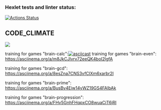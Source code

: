 ### Hexlet tests and linter status:
[![Actions Status](https://github.com/BananaCat1337/frontend-project-44/actions/workflows/hexlet-check.yml/badge.svg)](https://github.com/BananaCat1337/frontend-project-44/actions)
## CODE_CLIMATE
<a href="https://codeclimate.com/github/BananaCat1337/frontend-project-44/maintainability"><img src="https://api.codeclimate.com/v1/badges/fc018fb0c3d143688c24/maintainability" /></a>

training for games "brain-calc":[![asciicast](https://asciinema.org/a/m8JkCJlvrv72eeQK4boI2lgfA.svg)](https://asciinema.org/a/m8JkCJlvrv72eeQK4boI2lgfA)
training for games "brain-even": https://asciinema.org/a/m8JkCJlvrv72eeQK4boI2lgfA

training for games "brain-gcd": https://asciinema.org/a/8esZna7CNS3vfClXm6xarbr2I

training for games "brain-prime": https://asciinema.org/a/BusBv4Eiw14yWZ19GS4FAIbAk

training for games "brain-progression": https://asciinema.org/a/FHv5GnhFHqpxCO8wuaCiT6jRI